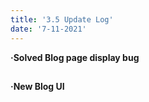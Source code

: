 ```yaml
---
title: '3.5 Update Log'
date: '7-11-2021'
---
```


**·Solved Blog page display bug**

##

**·New Blog UI**
